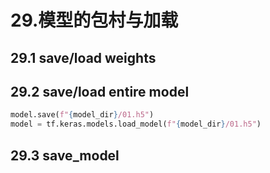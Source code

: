 # 29.模型的包村与加载

## 29.1 save/load weights

## 29.2 save/load entire model

```python
model.save(f"{model_dir}/01.h5")
model = tf.keras.models.load_model(f"{model_dir}/01.h5")
```


## 29.3 save_model
